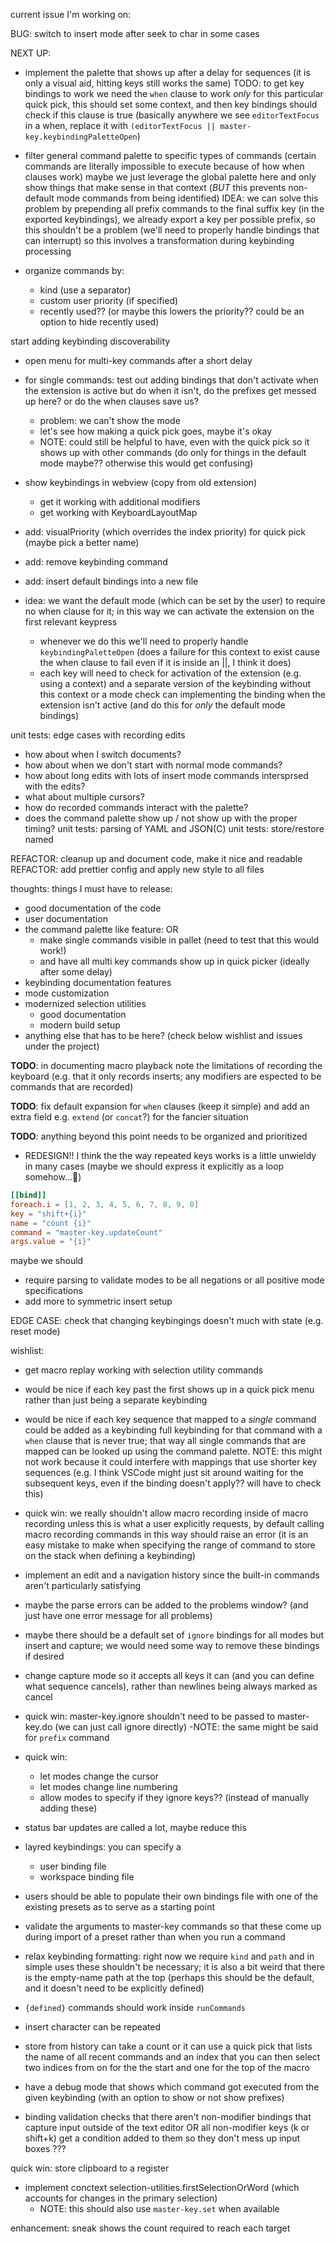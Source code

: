 current issue I'm working on:

BUG: switch to insert mode after seek to char in some cases

NEXT UP:

- implement the palette that shows up after a delay for sequences
  (it is only a visual aid, hitting keys still works the same)
  TODO: to get key bindings to work we need the `when` clause to
  work *only* for this particular quick pick, this should set some
  context, and then key bindings should check if this clause is true
  (basically anywhere we see `editorTextFocus` in a when, replace it
  with `(editorTextFocus || master-key.keybindingPaletteOpen`)

- filter general command palette to specific types of commands
  (certain commands are literally impossible to execute because of how
  when clauses work) maybe we just leverage the global palette here
  and only show things that make sense in that context (*BUT*
  this prevents non-default mode commands from being identified)
  IDEA: we can solve this problem by prepending all prefix commands
  to the final suffix key (in the exported keybindings), we already
  export a key per possible prefix, so this shouldn't be a problem
  (we'll need to properly handle bindings that can interrupt)
  so this involves a transformation during keybinding processing

- organize commands by:
  - kind (use a separator)
  - custom user priority (if specified)
  - recently used?? (or maybe this lowers the priority?? could be an option to hide recently used)

start adding keybinding discoverability
  - open menu for multi-key commands after a short delay
  - for single commands: test out adding bindings that don't activate when the extension
    is active but do when it isn't, do the prefixes get messed up here? or do
    the when clauses save us?
      - problem: we can't show the mode
      - let's see how making a quick pick goes, maybe it's okay
      - NOTE: could still be helpful to have, even with the quick pick so it shows up with other commands (do only for things in the default mode maybe?? otherwise this
      would get confusing)
  - show keybindings in webview (copy from old extension)
    - get it working with additional modifiers
    - get working with KeyboardLayoutMap

- add: visualPriority (which overrides the index priority) for
       quick pick (maybe pick a better name)
- add: remove keybinding command
- add: insert default bindings into a new file

- idea: we want the default mode (which can be set by the user)
  to require no when clause for it; in this way
  we can activate the extension on the first relevant keypress
  - whenever we do this we'll need to properly handle `keybindingPaletteOpen`
  (does a failure for this context to exist cause the when clause to fail
  even if it is inside an ||, I think it does)
  - each key will need to check for activation of the extension (e.g. using a context)
    and a separate version of the keybinding without this context or a mode check
    can implementing the binding when the extension isn't active (and do this
    for *only* the default mode bindings)

unit tests: edge cases with recording edits
  - how about when I switch documents?
  - how about when we don't start with normal mode commands?
  - how about long edits with lots of insert mode commands intersprsed with the edits?
  - what about multiple cursors?
  - how do recorded commands interact with the palette?
  - does the command palette show up / not show up with the proper timing?
unit tests: parsing of YAML and JSON(C)
unit tests: store/restore named

REFACTOR: cleanup up and document code, make it nice and readable
REFACTOR: add prettier config and apply new style to all files

thoughts: things I must have to release:
- good documentation of the code
- user documentation
- the command palette like feature: OR
  - make single commands visible in pallet (need to test that this would work!)
  - and have all multi key commands show up in quick picker
    (ideally after some delay)
- keybinding documentation features
- mode customization
- modernized selection utilities
  - good documentation
  - modern build setup
- anything else that has to be here? (check below wishlist and issues under the project)

**TODO**: in documenting macro playback note the limitations of recording the keyboard
(e.g. that it only records inserts; any modifiers are espected to be commands
that are recorded)

**TODO**: fix default expansion for `when` clauses (keep it simple) and add an extra
field e.g. `extend` (or `concat`?) for the fancier situation

**TODO**: anything beyond this point needs to be organized and prioritized

- REDESIGN!! I think the the way repeated keys works is a little unwieldy in many cases
  (maybe we should express it explicitly as a loop somehow...🤔)

```toml
[[bind]]
foreach.i = [1, 2, 3, 4, 5, 6, 7, 8, 9, 0]
key = "shift+{i}"
name = "count {i}"
command = "master-key.updateCount"
args.value = "{i}"
```

maybe we should

- require parsing to validate modes to be all negations or all positive mode specifications
- add more to symmetric insert setup

EDGE CASE: check that changing keybingings doesn't much with state (e.g. reset mode)

wishlist:

- get macro replay working with selection utility commands

- would be nice if each key past the first shows up in a quick pick menu
  rather than just being a separate keybinding

- would be nice if each key sequence that mapped to a *single* command
  could be added as a keybinding full keybinding for that command
  with a `when` clause that is never true; that way
  all single commands that are mapped can be looked up
  using the command palette. NOTE: this might not work
  because it could interfere with mappings that use shorter key
  sequences (e.g. I think VSCode might just sit around waiting
  for the subsequent keys, even if the binding doesn't apply??
  will have to check this)

- quick win: we really shouldn't allow macro recording inside of macro recording
  unless this is what a user explicitly requests, by default calling
  macro recording commands in this way should raise an error
  (it is an easy mistake to make when specifying the range of command to store
   on the stack when defining a keybinding)

- implement an edit and a navigation history since the built-in commands aren't particularly satisfying

- maybe the parse errors can be added to the problems window? (and just have one error
  message for all problems)

- maybe there should be a default set of `ignore` bindings for all
  modes but insert and capture; we would need some way to remove these
  bindings if desired

- change capture mode so it accepts all keys it can (and you can define what sequence
  cancels), rather than newlines being always marked as cancel

- quick win: master-key.ignore shouldn't need to be passed to
  master-key.do (we can just call ignore directly)
  -NOTE: the same might be said for `prefix` command

- quick win:
  - let modes change the cursor
  - let modes change line numbering
  - allow modes to specify if they ignore keys?? (instead of manually adding these)

- status bar updates are called a lot, maybe reduce this

- layred keybindings: you can specify a
  - user binding file
  - workspace binding file

- users should be able to populate their own bindings file with one of the existing
  presets as to serve as a starting point

- validate the arguments to master-key commands so that these come up during import
  of a preset rather than when you run a command

- relax keybinding formatting: right now we require `kind` and `path`
  and in simple uses these shouldn't be necessary; it is also a bit weird
  that there is the empty-name path at the top (perhaps this should be the default,
  and it doesn't need to be explicitly defined)

- `{defined}` commands should work inside `runCommands`

- insert character can be repeated

- store from history can take a count or it can use a quick pick that lists the name
  of all recent commands and an index that you can then select two indices from
  on for the the start and one for the top of the macro

- have a debug mode that shows which command got executed from the given keybinding (with an
  option to show or not show prefixes)

- binding validation checks that there aren't non-modifier bindings that
  capture input outside of the text editor
  OR
  all non-modifier keys (k or shift+k) get a condition added to them so they don't mess up input boxes ???

quick win: store clipboard to a register

- implement conctext selection-utilities.firstSelectionOrWord (which accounts
  for changes in the primary selection)
  - NOTE: this should also use `master-key.set` when available

enhancement: sneak shows the count required to reach each target
